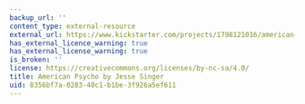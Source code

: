 ```yaml
---
backup_url: ''
content_type: external-resource
external_url: https://www.kickstarter.com/projects/1798121016/american-psycho
has_external_licence_warning: true
has_external_license_warning: true
is_broken: ''
license: https://creativecommons.org/licenses/by-nc-sa/4.0/
title: American Psycho by Jesse Singer
uid: 8356bf7a-0283-40c1-b1be-3f926a5ef611
---
```

